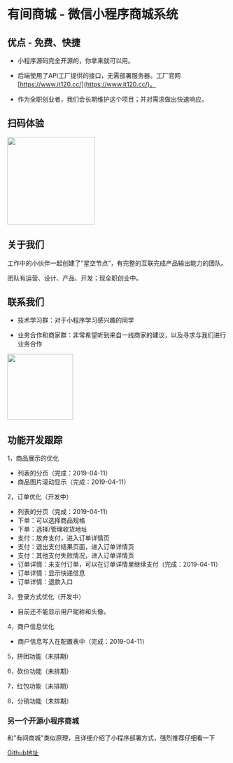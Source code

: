 # 有间商城 - 微信小程序商城系统

## 优点 - 免费、快捷

- 小程序源码完全开源的，你拿来就可以用。

- 后端使用了API工厂提供的接口，无需部署服务器。工厂官网 [https://www.it120.cc/](https://www.it120.cc/)。

- 作为全职创业者，我们会长期维护这个项目；并对需求做出快速响应。

## 扫码体验

<p>
<img src="https://cdn.it120.cc/apifactory/2019/04/09/a04b4041d45dcbed6cdb62b7c6d52ab4.jpg" width="200px">
</p>


## 关于我们

工作中的小伙伴一起创建了“星空节点”，有完整的互联完成产品输出能力的团队。

团队有运营、设计、产品、开发；现全职创业中。


## 联系我们

- 技术学习群：对于小程序学习感兴趣的同学

- 业务合作和商家群：非常希望听到来自一线商家的建议，以及寻求与我们进行业务合作


<p>
<img src="https://cdn.it120.cc/apifactory/2019/04/12/f51a6e1d3dcf8a7774ea38427e83ca62.png" width="150px">
</p>

## 功能开发跟踪
1，商品展示的优化
- 列表的分页（完成：2019-04-11）
- 商品图片滚动显示（完成：2019-04-11）

2，订单优化（开发中）
- 列表的分页（完成：2019-04-11）
- 下单：可以选择商品规格
- 下单：选择/管理收货地址
- 支付：放弃支付，进入订单详情页
- 支付：退出支付结果页面，进入订单详情页
- 支付：其他支付失败情况，进入订单详情页
- 订单详情：未支付订单，可以在订单详情里继续支付（完成：2019-04-11）
- 订单详情：显示快递信息
- 订单详情：退款入口

3，登录方式优化（开发中）
- 目前还不能显示用户昵称和头像。

4，商户信息优化
- 商户信息写入在配置表中（完成：2019-04-11）

5，拼团功能（未排期）

6，砍价功能（未排期）

7，红包功能（未排期）

8，分销功能（未排期）

### 另一个开源小程序商城

和"有间商城"类似原理，且详细介绍了小程序部署方式，强烈推荐仔细看一下

[Github地址](https://github.com/EastWorld/wechat-app-mall)
